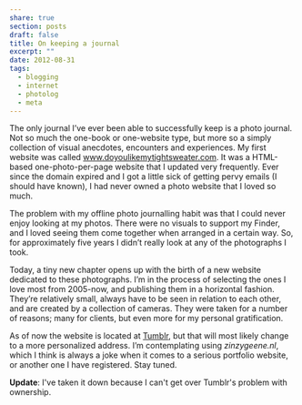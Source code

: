 ```yaml
---
share: true
section: posts
draft: false
title: On keeping a journal
excerpt: ""
date: 2012-08-31
tags:
  - blogging
  - internet
  - photolog
  - meta
---
```


The only journal I’ve ever been able to successfully keep is a photo journal. Not so much the one-book or one-website type, but more so a simply collection of visual anecdotes, encounters and experiences. My first website was called www.doyoulikemytightsweater.com. It was a HTML-based one-photo-per-page website that I updated very frequently. Ever since the domain expired and I got a little sick of getting pervy emails (I should have known), I had never owned a photo website that I loved so much.

The problem with my offline photo journalling habit was that I could never enjoy looking at my photos. There were no visuals to support my Finder, and I loved seeing them come together when arranged in a certain way. So, for approximately five years I didn’t really look at any of the photographs I took. 

Today, a tiny new chapter opens up with the birth of a new website dedicated to these photographs. I’m in the process of selecting the ones I love most from 2005-now, and publishing them in a horizontal fashion. They’re relatively small, always have to be seen in relation to each other, and are created by a collection of cameras. They were taken for a number of reasons; many for clients, but even more for my personal gratification.

As of now the website is located at [Tumblr](http://zinzygeene.tumblr.com), but that will most likely change to a more personalized address. I’m contemplating using _zinzygeene.nl_, which I think is always a joke when it comes to a serious portfolio website, or another one I have registered. Stay tuned.

__Update__: I've taken it down because I can't get over Tumblr's problem with ownership.

